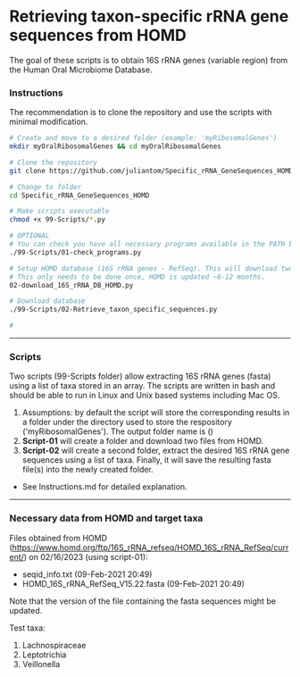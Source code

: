 # Retrieving taxon-specific rRNA gene sequences from HOMD
The goal of these scripts is to obtain 16S rRNA genes (variable region) from the Human Oral Microbiome Database.<br>
### Instructions
The recommendation is to clone the repository and use the scripts with minimal modification.
```bash
# Create and move to a desired folder (example: 'myRibosomalGenes')
mkdir myOralRibosomalGenes && cd myOralRibosomalGenes

# Clone the repository
git clone https://github.com/juliantom/Specific_rRNA_GeneSequences_HOMD.git

# Change to folder 
cd Specific_rRNA_GeneSequences_HOMD

# Make scripts executable
chmod +x 99-Scripts/*.py

# OPTIONAL
# You can check you have all necessary programs available in the PATH by running the script below
./99-Scripts/01-check_programs.py

# Setup HOMD database (16S rRNA genes - RefSeq). This will download two files from the HOMD website (seqid and fasta file).
# This only needs to be done once, HOMD is updated ~6-12 months.
02-download_16S_rRNA_DB_HOMD.py

# Download database 
./99-Scripts/02-Retrieve_taxon_specific_sequences.py

# 

```
---
### Scripts
Two scripts (99-Scripts folder) allow extracting 16S rRNA genes (fasta) using a list of taxa stored in an array. The scripts are written in bash and should be able to run in Linux and Unix based systems including Mac OS.
1. Assumptions: by default the script will store the corresponding results in a folder under the directory used to store the respository ('myRibosomalGenes'). The output folder name is ()
2. **Script-01** will create a folder and download two files from HOMD.
3. **Script-02** will create a second folder, extract the desired 16S rRNA gene sequences using a list of taxa. Finally, it will save the resulting fasta file(s) into the newly created folder.<br>
- See Instructions.md for detailed explanation.<br>
---
### Necessary data from HOMD and target taxa
Files obtained from HOMD (https://www.homd.org/ftp/16S_rRNA_refseq/HOMD_16S_rRNA_RefSeq/current/) on 02/16/2023 (using script-01):
- seqid_info.txt (09-Feb-2021 20:49)
- HOMD_16S_rRNA_RefSeq_V15.22.fasta (09-Feb-2021 20:49)<br>

Note that the version of the file containing the fasta sequences might be updated.

Test taxa:<br>
1. Lachnospiraceae
2. Leptotrichia
3. Veillonella<br>

